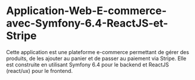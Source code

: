 # Application-Web-E-commerce-avec-Symfony-6.4-ReactJS-et-Stripe
Cette application est une plateforme e-commerce permettant de gérer des produits, de les ajouter au panier et de passer au paiement via Stripe. Elle est construite en utilisant Symfony 6.4 pour le backend et ReactJS (react/ux) pour le frontend.
